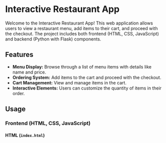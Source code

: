 # Interactive Restaurant App

Welcome to the Interactive Restaurant App! This web application allows users to view a restaurant menu, add items to their cart, and proceed with the checkout. The project includes both frontend (HTML, CSS, JavaScript) and backend (Python with Flask) components.

## Features

- **Menu Display:** Browse through a list of menu items with details like name and price.
- **Ordering System:** Add items to the cart and proceed with the checkout.
- **Cart Management:** View and manage items in the cart.
- **Interactive Elements:** Users can customize the quantity of items in their order.

## Usage

### Frontend (HTML, CSS, JavaScript)

#### HTML (`index.html`)

```html
